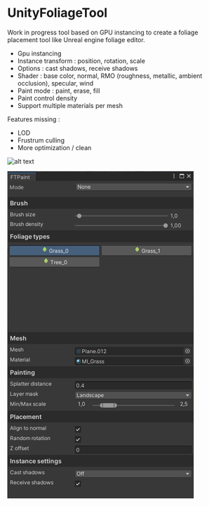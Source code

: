 # UnityFoliageTool

Work in progress tool based on GPU instancing to create a foliage placement tool like Unreal engine foliage editor.

- Gpu instancing
- Instance transform : position, rotation, scale
- Options : cast shadows, receive shadows
- Shader : base color, normal, RMO (roughness, metallic, ambient occlusion), specular, wind
- Paint mode : paint, erase, fill
- Paint control density
- Support multiple materials per mesh

Features missing :
- LOD
- Frustrum culling
- More optimization / clean

![alt text](/Assets/FoliageTool/Screenshots/Screenshot.jpg)

![alt text](/Assets/FoliageTool/Screenshots/Tool.JPG)
